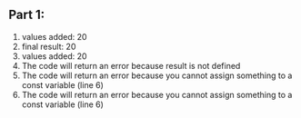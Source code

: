## Part 1:
1. values added:  20
2. final result:  20
3. values added:  20
4. The code will return an error because result is not defined
5. The code will return an error because you cannot assign something to a const variable (line 6)
6. The code will return an error because you cannot assign something to a const variable (line 6)
